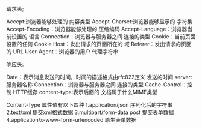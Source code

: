 请求头;

Accept:浏览器能够处理的           内容类型
Accept-Charset:浏览器能够显示的        字符集
Accept-Encoding：浏览器能够处理的          压缩编码
Accept-Language：浏览器当前设置的          语言
Connection：浏览器与服务器之间          连接的类型
Cookie：当前页面设置的任何         Cookie
Host：发出请求的页面所在的          域
Referer：发出请求的页面的          URL
User-Agent：浏览器的用户           代理字符串


响应头:

Date：表示消息发送的时间，时间的描述格式由rfc822定义  发送的时间
server:                                      服务器名称
Connection：浏览器与服务器之间            连接的类型
Cache-Control：控制                        HTTP缓存
content-type:表示后面的                 文档属于什么MIME类型


Content-Type 属性值有以下四种
1.application/json     序列化后的字符串
2.text/xml           提交xml格式数据
3.multipart/form-data   post  提交表单数据
4.application/x-www-form-urlencoded       原生表单数据
